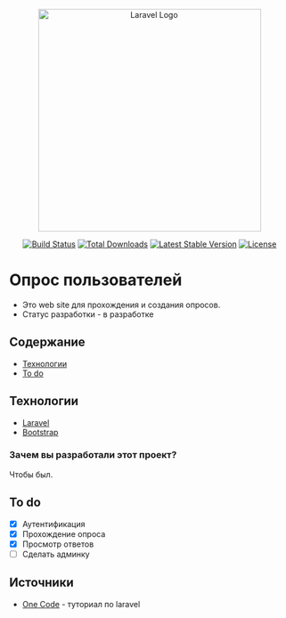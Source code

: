 <p align="center"><a href="https://laravel.com" target="_blank"><img src="https://raw.githubusercontent.com/laravel/art/master/logo-lockup/5%20SVG/2%20CMYK/1%20Full%20Color/laravel-logolockup-cmyk-red.svg" width="400" alt="Laravel Logo"></a></p>

<p align="center">
<a href="https://github.com/laravel/framework/actions"><img src="https://github.com/laravel/framework/workflows/tests/badge.svg" alt="Build Status"></a>
<a href="https://packagist.org/packages/laravel/framework"><img src="https://img.shields.io/packagist/dt/laravel/framework" alt="Total Downloads"></a>
<a href="https://packagist.org/packages/laravel/framework"><img src="https://img.shields.io/packagist/v/laravel/framework" alt="Latest Stable Version"></a>
<a href="https://packagist.org/packages/laravel/framework"><img src="https://img.shields.io/packagist/l/laravel/framework" alt="License"></a>
</p>

# Опрос пользователей

* Это web site для прохождения и создания опросов.
* Статус разработки - в разработке

## Содержание

- [Технологии](#Технологии)
- [To do](#to-do)

## Технологии

- [Laravel](https://laravel.com/)
- [Bootstrap](https://getbootstrap.com/)

### Зачем вы разработали этот проект?

Чтобы был.

## To do

- [x] Аутентификация
- [x] Прохождение опроса
- [x] Просмотр ответов
- [ ] Сделать админку

## Источники

- [One Code](https://www.youtube.com/@onecode_blog) - туториал по laravel
